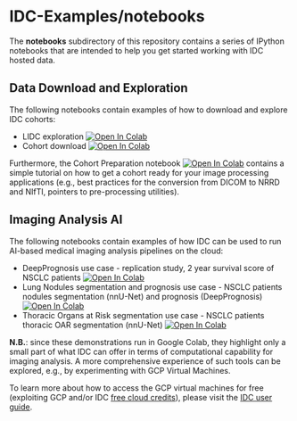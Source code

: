 # IDC-Examples/notebooks
The **notebooks** subdirectory of this repository contains a series of IPython notebooks that are intended to help you get started working with IDC hosted data.

## Data Download and Exploration

The following notebooks contain examples of how to download and explore IDC cohorts:

* LIDC exploration [![Open In Colab](https://colab.research.google.com/assets/colab-badge.svg)](https://colab.research.google.com/github/ImagingDataCommons/IDC-Examples/blob/master/notebooks/LIDC_exploration.ipynb)
* Cohort download [![Open In Colab](https://colab.research.google.com/assets/colab-badge.svg)](https://colab.research.google.com/github/ImagingDataCommons/IDC-Examples/blob/master/notebooks/Cohort_download.ipynb)

Furthermore, the Cohort Preparation notebook [![Open In Colab](https://colab.research.google.com/assets/colab-badge.svg)](https://colab.research.google.com/github/ImagingDataCommons/IDC-Examples/blob/master/notebooks/cohort_preparation.ipynb) contains a simple tutorial on how to get a cohort ready for your image processing applications (e.g., best practices for the conversion from DICOM to NRRD and NIfTI, pointers to pre-processing utilities).


## Imaging Analysis AI

The following notebooks contain examples of how IDC can be used to run AI-based medical imaging analysis pipelines on the cloud:

* DeepPrognosis use case - replication study, 2 year survival score of NSCLC patients [![Open In Colab](https://colab.research.google.com/assets/colab-badge.svg)](https://colab.research.google.com/github/ImagingDataCommons/IDC-Examples/blob/master/notebooks/nsclc-radiomics/nsclc_radiomics_demo_release.ipynb)
* Lung Nodules segmentation and prognosis use case - NSCLC patients nodules segmentation (nnU-Net) and prognosis (DeepPrognosis) [![Open In Colab](https://colab.research.google.com/assets/colab-badge.svg)](https://colab.research.google.com/github/ImagingDataCommons/IDC-Examples/blob/master/notebooks/lung_nodules_demo.ipynb)
* Thoracic Organs at Risk segmentation use case - NSCLC patients thoracic OAR segmentation (nnU-Net) [![Open In Colab](https://colab.research.google.com/assets/colab-badge.svg)](https://colab.research.google.com/github/ImagingDataCommons/IDC-Examples/blob/master/notebooks/thoracic_oar_demo.ipynb)

**N.B.**: since these demonstrations run in Google Colab, they highlight only a small part of what IDC can offer in terms of computational capability for imaging analysis. A more comprehensive experience of such tools can be explored, e.g., by experimenting with GCP Virtual Machines.

To learn more about how to access the GCP virtual machines for free (exploiting GCP and/or IDC [free cloud credits](https://learn.canceridc.dev/introduction/requesting-gcp-cloud-credits)), please visit the [IDC user guide](https://learn.canceridc.dev/). 



